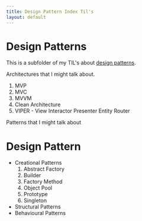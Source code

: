 ```yaml
---
title: Design Pattern Index Til's
layout: default
---
```


# Design Patterns

This is a subfolder of my TIL's about [design patterns](/design-patterns/design-pattern-definition.md).

Architectures that I might talk about.

1. MVP
2. MVC
3. MVVM
4. Clean Architecture
5. VIPER - View Interactor Presenter Entity Router

Patterns that I might talk about

# Design Pattern
- Creational Patterns
  1. Abstract Factory
  2. Builder
  3. Factory Method
  4. Object Pool
  5. Prototype
  6. Singleton
- Structural Patterns
- Behavioural Patterns
